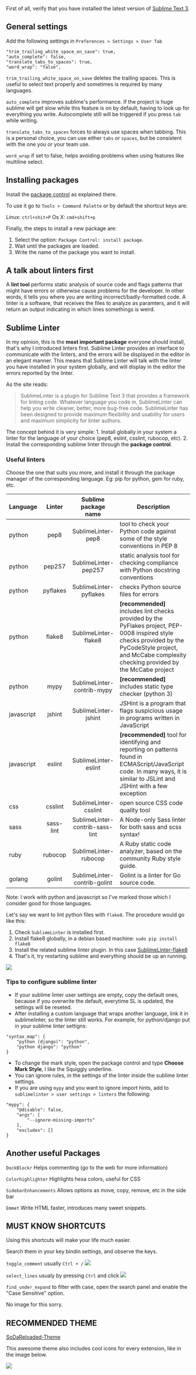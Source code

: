 <!--
.. title: Guide to Sublime like a normal person
.. slug: guide-to-sublime-like-a-normal-person
.. date: 2017-06-08 16:46:15 UTC-03:00
.. tags: sublime, linters, python, programming
.. category: programming
.. link:
.. description: Installing and configuring Sublime Text 3
.. type: text
-->

First of all, verify that you have installed the latest version of [Sublime Text 3](https://www.sublimetext.com/3).

## General settings

Add the following settings in `Preferences > Settings > User Tab`

```
"trim_trailing_white_space_on_save": true,
"auto_complete": false,
"translate_tabs_to_spaces": true,
"word_wrap": "false",
```

`trim_trailing_white_space_on_save` deletes the trailing spaces. This is useful to select text
properly and sometimes is required by many languages.

`auto_complete` improves sublime's performance. If the project is huge sublime will get slow while
this feature is on by default, having to look up for everything you write. Autocomplete still will be
 triggered if you press `tab` while writing.

`translate_tabs_to_spaces` forces to always use spaces when tabbing. This is a personal choice, you can
use either `tabs` or `spaces`, but be consistent with the one you or your team use.

`word_wrap` if set to false, helps avoiding problems when using features like multiline select.

<!-- TEASER_END -->

## Installing packages

Install the [package control](https://packagecontrol.io/installation) as explained there.

To use it go to `Tools > Command Palette` or by default the shortcut keys are:

Linux: `ctrl+shit+P`
Os X: `cmd+shift+p`

Finally, the steps to install a new package are:

1. Select the option: `Package Control: install package`.
2. Wait until the packages are loaded.
3. Write the name of the package you want to install.


## A talk about linters first

A **lint tool** performs static analysis of source code and flags patterns that might have errors or
otherwise cause problems for the developer.
In other words, it tells you where you are writing incorrect/badly-formatted code.
A linter is a software, that receives the files to analyze as paramters, and it will
return an output indicating in which lines somethings is weird.


## Sublime Linter

In my opinion, this is the **most important package** everyone should install, that's why I introduced
linters first. Sublime Linter provides an interface
to communicate with the linters, and the errors will be displayed in the editor in an elegant manner.
This means that Sublime Linter will talk with the linter you have installed in your system globally, and will
 display in the editor the errors reported by the linter.

As the site reads:
> SublimeLinter is a plugin for Sublime Text 3 that provides a framework for linting code. Whatever language
 you code in, SublimeLinter can help you write cleaner, better, more bug-free code. SublimeLinter
 has been designed to provide maximum flexibility and usability for users and maximum simplicity
 for linter authors.

The concept behind it is very simple:
    1. Install globally in your system a linter for the language of your choice (pep8, eslint, csslint, rubocop, etc).
    2. Install the corresponding sublime linter through the **package control**.


### Useful linters

Choose the one that suits you more, and install it through the package manager of the corresponding language. Eg: pip for python, gem for ruby, etc.

| Language        | Linter           | Sublime package name  | Description |
| ------------- |:-------------:|:-----:| -- |
| python | pep8 | SublimeLinter-pep8 | tool to check your Python code against some of the style conventions in PEP 8 |
| python| pep257 | SublimeLinter-pep257 | static analysis tool for checking compliance with Python docstring conventions |
| python | pyflakes | SublimeLinter-pyflakes | checks Python source files for errors |
| python | flake8 | SublimeLinter-flake8 | **[recommended]** includes lint checks provided by the PyFlakes project, PEP-0008 inspired style checks provided by the PyCodeStyle project, and McCabe complexity checking provided by the McCabe project |
| python | mypy | SublimeLinter-contrib-mypy | **[recommended]** includes static type checker (python 3) |
| javascript | jshint | SublimeLinter-jshint | JSHint is a program that flags suspicious usage in programs written in JavaScript |
| javascript | eslint | SublimeLinter-eslint | **[recommended]** tool for identifying and reporting on patterns found in ECMAScript/JavaScript code. In many ways, it is similar to JSLint and JSHint with a few exception |
| css | csslint | SublimeLinter-csslint | open source CSS code quality tool |
| sass | sass-lint | SublimeLinter-contrib-sass-lint | A Node-only Sass linter for both sass and scss syntax! |
| ruby | rubocop | SublimeLinter-rubocop | A Ruby static code analyzer, based on the community Ruby style guide. |
| golang | golint | Sublime​Linter-contrib-golint | Golint is a linter for Go source code. |

Note: I work with python and javascript so I've marked those which I consider good for those languages.

Let's say we want to lint python files with `flake8`. The procedure would go like this:

1. Check `SublimeLinter` is installed first.
2. Install flake8 globally, in a debian based machine: `sudo pip install flake8`
3. Install the related sublime linter plugin. In this case [SublimeLinter-flake8](https://github.com/SublimeLinter/SublimeLinter-flake8)
4. That's it, try restarting sublime and everything should be up an running.

![](/images/guide-to-sublime-like-a-normal-person/slinter_diagram.jpg)

### Tips to configure sublime linter

* If your sublime linter user settings are empty, copy the default ones, because if you overwrite the default, everytime SL is updated, the settings will be reseted.
* After installing a custom language that wraps another language, link it in sublimelinter, so the linter still works. For example, for python/django put in your sublime linter settigns:
```
"syntax_map": {
    "python (django)": "python",
    "python django": "python"
}
```
* To change the mark style, open the package control and type **Choose Mark Style**, I like the Squiggly underline.
* You can ignore rules, in the settings of the linter inside the sublime linter settings.
* If you are using `mypy` and you want to ignore import hints, add to `sublimelinter > user settings > linters` the following:
```
"mypy": {
    "@disable": false,
    "args": [
        "--ignore-missing-imports"
    ],
    "excludes": []
}
```


## Another useful Packages

`DockBlockr` Helps commenting (go to the web for more information)

`Colorhighlighter` Highlights hexa colors, useful for CSS

`SidebarEnhancements` Allows options as move, copy, remove, etc in the side bar

`Emmet` Write HTML faster, introduces many sweet snippets.


## MUST KNOW SHORTCUTS

Using this shortcuts will make your life much easier.

Search them in your key bindin settings, and observe the keys.

`toggle_comment` usually `Ctrl + /`
![](/images/guide-to-sublime-like-a-normal-person/toggle_comment.gif)

`select_lines` usualy by pressing `Ctrl` and click
![](/images/guide-to-sublime-like-a-normal-person/select_lines.gif)

`find_under_expand` to filter with case, open the search panel and enable the "Case Sensitive" option.

No image for this sorry.


## RECOMMENDED THEME

[SoDaReloaded-Theme](https://github.com/Miw0/SoDaReloaded-Theme)

This awesome theme also includes cool icons for every extension, like in the image below.

![](https://raw.githubusercontent.com/Miw0/sodareloaded-theme/master/dark/example.png)
